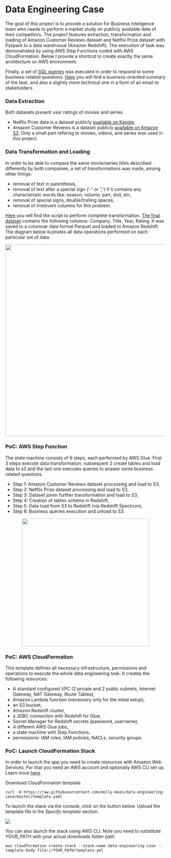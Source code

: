 # Data Engineering Case
The goal of this project is to provide a solution for Business Inteligence team who needs to perform a market study on publicly available data of their competitors. The project features extraction, transformation and loading of Amazon Customer Reviews dataset and Netflix Prize dataset with Pyspark to a data warehouse (Amazon Redshift). The execution of task was demonstrated by using AWS Step Functions coded with AWS CloudFormation. Below I provide a shortcut to create exactly the same architecture on AWS environment.

Finally, a set of [SQL queries](https://github.com/molly-moon/data-engineering-case/blob/master/sql/business_queries.sql) was executed in order to respond to some business-related questions. [Here](https://raw.githubusercontent.com/molly-moon/data-engineering-case/master/emails.txt) you will find a business-oriented summary of the task, and also a slightly more technical one in a form of an email to stakeholders. 

### Data Extraction
Both datasets present user ratings of movies and series. 
- Netflix Prize data is a dataset publicly [available on Kaggle](https://www.kaggle.com/netflix-inc/netflix-prize-data),
- Amazon Customer Reviews is a dataset publicly [available on Amazon S3](https://s3.amazonaws.com/amazon-reviews-pds/readme.html). Only a small part refering to movies, videos, and series was used in this project.

### Data Transformation and Loading
In order to be able to compare the same movie/series titles described differently by both companies, a set of transformations was made, among other things: 
- removal of text in parenthesis,
- removal of text after a special sign ('-' or ';') if it contains any characteristic words like: season, volume, part, dvd, etc,
- removal of special signs, double/trailing spaces,
- removal of irrelevant columns for this problem.

[Here](https://github.com/molly-moon/data-engineering-case/blob/master/data-transformation.py) you will find the script to perform complete transformation. [The final dataset](https://github.com/molly-moon/data-engineering-case/tree/master/final_data) contains the following columns: Company, Title, Year, Rating. It was saved to a columnar data format Parquet and loaded to Amazon Redshift. The diagram below ilustrates all data operations performed on each particular set of data. 

<p align=center>
  <img src="https://github.com/molly-moon/data-engineering-case/blob/master/logical-diagram.png" height=600/>
  </p>
<p align=center>

### PoC: AWS Step Function 
The state machine consists of 6 steps, each performed by AWS Glue. First 3 steps execute data transformation, subsequent 2 create tables and load data to s3 and the last one executes queries to answer some business related questions. 

- Step 1: Amazon Customer Reviews dataset processing and load to S3,
- Step 2: Netflix Prize dataset processing and load to S3,
- Step 3: Dataset joinm further transformation and load to S3,
- Step 4: Creation of tables schema in Redshift,
- Step 5: Data load from S3 to Redshift (via Redshift Spectrum),
- Step 6: Business queries execution and unload to S3. 

<p align=center>
  <img src="https://github.com/molly-moon/data-engineering-case/blob/master/state-machine.png" height=400/>
  </p>
<p align=center>

### PoC: AWS CloudFormation 
This template defines all necessary infrastructure, permissions and operations to execute the whole data engineering task. It creates the following resources:
- A standard configured VPC (2 private and 2 public subnets, Internet Gateway, NAT Gateway, Route Tables),
- Amazon Lambda function (necessary only for the initial setup),
- an S3 bucket,
- Amazon Redshift cluster,
- a JDBC connection with Redshift for Glue,
- Secret Manager for Redshift secrets (password, username),
- 4 different AWS Glue jobs,
- a state machine with Step Functions,
- permissions: IAM roles, IAM policies, NACLs, security groups.

### PoC: Launch CloudFormation Stack

In order to launch the app you need to create resources with Amazon Web Services. For that you need an AWS account and optionally AWS CLI set up. Learn more [here](https://docs.aws.amazon.com/cli/latest/userguide/cli-configure-quickstart.html).

Download CloudFormation template
```
curl -O https://raw.githubusercontent.com/molly-moon/data-engineering-case/master/template.yaml
```

To launch the stack via the console, click on the button below. Upload the template file in the *Specify template* section. 

[<img src='https://github.com/molly-moon/app-object-detection/blob/master/images/cloudformation-launch-stack.png?raw=true'>](https://console.aws.amazon.com/cloudformation/home?region=us-east-1#/stacks/new?stackName=data-engineeing-stack) 

You can also launch the stack using AWS CLI. Note you need to substitute YOUR_PATH with your actual downloads folder path.

```
aws cloudformation create-stack --stack-name data-engineering-case --template-body file://YOUR_PATH/template.yml
```